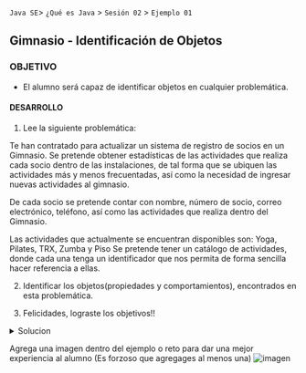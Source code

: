 
`Java SE`> `¿Qué es Java` > `Sesión 02` > `Ejemplo 01`

## Gimnasio - Identificación de Objetos

### OBJETIVO

- El alumno será capaz de identificar objetos en cualquier problemática.

#### DESARROLLO

1. Lee la siguiente problemática:

Te han contratado para actualizar un sistema de registro de socios en un Gimnasio.
Se pretende obtener estadísticas de las actividades que realiza cada socio dentro de las instalaciones, de tal forma que se ubiquen las actividades más y menos frecuentadas, así como la necesidad de ingresar nuevas actividades al gimnasio.

De cada socio se pretende contar con nombre, número de socio, correo electrónico, teléfono, así como las actividades que realiza dentro del Gimnasio.

Las actividades que actualmente se encuentran disponibles son: Yoga, Pilates, TRX, Zumba y Piso
Se pretende tener un catálogo de actividades, donde cada una tenga un identificador que nos permita de forma sencilla hacer referencia a ellas.

2. Identificar los objetos(propiedades y comportamientos), encontrados en esta problemática.

3. Felicidades, lograste los objetivos!!

<details>
	<summary>Solucion</summary>
	<p> 1. Leer problemática. </p>
	<p> 2. Crear una lista con los objetos identificados, así como sus propiedades y comportamientos. </p>
	<p> Solución - objetos encontrados: Actividades & Socio </p>
</details>

Agrega una imagen dentro del ejemplo o reto para dar una mejor experiencia al alumno (Es forzoso que agregages al menos una) ![imagen](https://picsum.photos/200/300)


